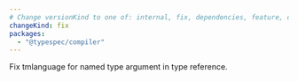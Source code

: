 ```yaml
---
# Change versionKind to one of: internal, fix, dependencies, feature, deprecation, breaking
changeKind: fix
packages:
  - "@typespec/compiler"
---
```


Fix tmlanguage for named type argument in type reference.

